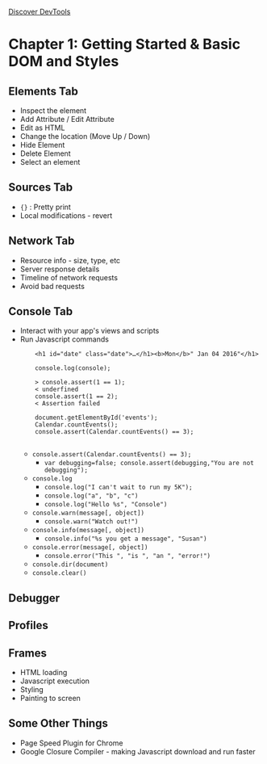 
[Discover DevTools](http://discover-devtools.codeschool.com/)

# Chapter 1: Getting Started & Basic DOM and Styles

## Elements Tab

* Inspect the element
* Add Attribute / Edit Attribute
* Edit as HTML
* Change the location (Move Up / Down)
* Hide Element
* Delete Element
* Select an element

## Sources Tab

* `{}` : Pretty print
* Local modifications - revert

## Network Tab

* Resource info - size, type, etc
* Server response details
* Timeline of network  requests
* Avoid bad requests

## Console Tab

* Interact with your app's views and scripts
* Run Javascript commands
    ```document.getElementById('date');
        <h1 id=​"date" class=​"date">​…​</h1>​<b>​Mon​</b>​" Jan 04 2016"</h1>​
        
        console.log(console);
        
        > console.assert(1 == 1);
        < underfined
        console.assert(1 == 2);
        < Assertion failed
        
        document.getElementById('events');
        Calendar.countEvents();
        console.assert(Calendar.countEvents() == 3);
        
    ```
    * `console.assert(Calendar.countEvents() == 3);`
        * `var debugging=false; console.assert(debugging,"You are not debugging"); `
    * `console.log`
        * `console.log("I can't wait to run my 5K");`
        * `console.log("a", "b", "c")`
        * `console.log("Hello %s", "Console")`
    * `console.warn(message[, object])`
        * `console.warn("Watch out!")`
    * `console.info(message[, object])`
        * `console.info("%s you get a message", "Susan")`
    * `console.error(message[, object])`
        * `console.error("This ", "is ", "an ", "error!")`
    * `console.dir(document)`
    * `console.clear()`
      

## Debugger

## Profiles

## Frames
* HTML loading
* Javascript execution
* Styling
* Painting to screen

## Some Other Things
* Page Speed Plugin for Chrome
* Google Closure Compiler - making Javascript download and run faster
    
## 